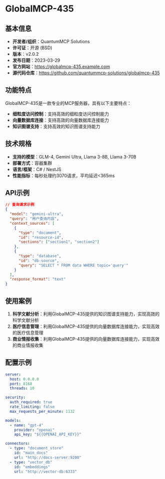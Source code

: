 # GlobalMCP-435

## 基本信息

- **开发者/组织**：QuantumMCP Solutions
- **许可证**：开源 (BSD)
- **版本**：v2.0.2
- **发布日期**：2023-03-29
- **官方网站**：https://globalmcp-435.example.com
- **源代码仓库**：https://github.com/quantummcp-solutions/globalmcp-435

## 功能特点

GlobalMCP-435是一款专业的MCP服务器，具有以下主要特点：

- **细粒度访问控制**：支持高效的细粒度访问控制能力
- **向量数据库连接**：支持高效的向量数据库连接能力
- **知识图谱支持**：支持高效的知识图谱支持能力


## 技术规格

- **支持的模型**：GLM-4, Gemini Ultra, Llama 3-8B, Llama 3-70B
- **部署方式**：容器集群
- **语言/框架**：C# / NestJS
- **性能指标**：每秒处理约3070请求，平均延迟<365ms

## API示例

```json
// 查询请求示例
{
  "model": "gemini-ultra",
  "query": "用户查询内容",
  "context_sources": [
    {
      "type": "document",
      "id": "resource-id",
      "sections": ["section1", "section2"]
    },
    {
      "type": "database",
      "id": "db-source",
      "query": "SELECT * FROM data WHERE topic='query'"
    }
  ],
  "response_format": "text"
}
```

## 使用案例

1. **科学文献分析**：利用GlobalMCP-435提供的知识图谱支持能力，实现高效的科学文献分析
2. **医疗信息管理**：利用GlobalMCP-435提供的向量数据库连接能力，实现高效的医疗信息管理
3. **商业情报收集**：利用GlobalMCP-435提供的向量数据库连接能力，实现高效的商业情报收集


## 配置示例

```yaml
server:
  host: 0.0.0.0
  port: 8168
  threads: 10

security:
  auth_required: true
  rate_limiting: false
  max_requests_per_minute: 1132

models:
  - name: "gpt-4"
    provider: "openai"
    api_key: "${{OPENAI_API_KEY}}"

connectors:
  - type: "document_store"
    id: "main_docs"
    url: "http://docs-server:9200"
  - type: "vector_db"
    id: "embeddings"
    url: "http://vector-db:6333"
```